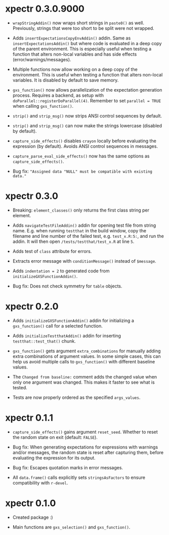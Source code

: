 # xpectr 0.3.0.9000

* `wrapStringAddin()` now wraps short strings in `paste0()` as well. Previously, strings that were too short to be split were not wrapped.

* Adds `insertExpectationsCopyEnvAddin()` addin. Same as `insertExpectationsAddin()` but where code is evaluated in a deep copy of the parent environment. This is especially useful when testing a function that alters non-local variables and has side effects (error/warnings/messages).

* Multiple functions now allow working on a deep copy of the environment. This is useful when testing a function that alters non-local variables. It is disabled by default to save memory.

* `gxs_function()` now allows parallelization of the expectation generation process. Requires a backend, as setup with `doParallel::registerDoParallel(4)`. Remember to set `parallel = TRUE` when calling `gxs_function()`.

* `strip()` and `strip_msg()` now strips ANSI control sequences by default.

* `strip()` and `strip_msg()` can now make the strings lowercase (disabled by default).

* `capture_side_effects()` disables `crayon` locally before evaluating the expression (by default). Avoids ANSI control sequences in messages.

* `capture_parse_eval_side_effects()` now has the same options as `capture_side_effects()`.

* Bug fix: `"Assigned data "NULL" must be compatible with existing data."`

# xpectr 0.3.0

* Breaking: `element_classes()` only returns the first class string per element.

* Adds `navigateTestFileAddin()` addin for opening test file from string name. E.g. when running `testthat` in the build window, copy the filename and line number of the failed test, e.g. `test_x.R:5:`, and run the addin. It will then open `/tests/testthat/test_x.R` at line `5`.

* Adds test of `class` attribute for errors. 

* Extracts error message with `conditionMessage()` instead of `$message`.

* Adds `indentation = 2` to generated code from `initializeGXSFunctionAddin()`.

* Bug fix: Does not check symmetry for `table` objects.

# xpectr 0.2.0

* Adds `initializeGXSFunctionAddin()` addin for initializing a `gxs_function()` call for a selected function.

* Adds `initializeTestthatAddin()` addin for inserting `testthat::test_that()` chunk.

* `gxs_function()` gets argument `extra_combinations` for manually adding extra combinations of argument values. In some simple cases, this can help us avoid multiple calls to `gxs_function()` with different baseline values.

* The `Changed from baseline:` comment adds the changed value when only one argument was changed. This makes it faster to see what is tested.

* Tests are now properly ordered as the specified `args_values`. 

# xpectr 0.1.1

* `capture_side_effects()` gains argument `reset_seed`. Whether to reset the random state on exit (default: `FALSE`).

* Bug fix: When generating expectations for expressions with warnings and/or messages, the random state is reset after capturing them, before evaluating the expression for its output.

* Bug fix: Escapes quotation marks in error messages.

* All `data.frame()` calls explicitly sets `stringsAsFactors` to ensure compatibility with `r-devel`.

# xpectr 0.1.0

* Created package :)  

* Main functions are `gxs_selection()` and `gxs_function()`.

